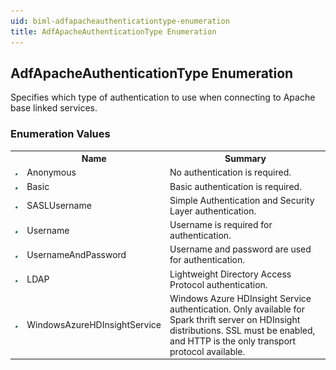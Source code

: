 ```yaml
---
uid: biml-adfapacheauthenticationtype-enumeration
title: AdfApacheAuthenticationType Enumeration
---
```


## AdfApacheAuthenticationType Enumeration

<div class="LanguageSummary"><div class ="SummaryItem">Specifies which type of authentication to use when connecting to Apache base linked services.</div></div>
<div class="EnumValueGroup">

### Enumeration Values

<table id="EnumValue" class="MemberList"><tbody><tr><th class="MemberTypeIconColumnHeader">&nbsp;</th><th class="MemberNameColumnHeader">Name</th><th class="MemberSummaryColumnHeader">Summary</th></tr><tr class="cd0"><td align="center" class="MemberTypeIcon"><img src="enumValue.png"></img></td><td class="MemberName">Anonymous</td><td class="MemberSummary"><div class ="SummaryItem">No authentication is required.</div></td></tr><tr class="cd1"><td align="center" class="MemberTypeIcon"><img src="enumValue.png"></img></td><td class="MemberName">Basic</td><td class="MemberSummary"><div class ="SummaryItem">Basic authentication is required.</div></td></tr><tr class="cd0"><td align="center" class="MemberTypeIcon"><img src="enumValue.png"></img></td><td class="MemberName">SASLUsername</td><td class="MemberSummary"><div class ="SummaryItem">Simple Authentication and Security Layer authentication.</div></td></tr><tr class="cd1"><td align="center" class="MemberTypeIcon"><img src="enumValue.png"></img></td><td class="MemberName">Username</td><td class="MemberSummary"><div class ="SummaryItem">Username is required for authentication.</div></td></tr><tr class="cd0"><td align="center" class="MemberTypeIcon"><img src="enumValue.png"></img></td><td class="MemberName">UsernameAndPassword</td><td class="MemberSummary"><div class ="SummaryItem">Username and password are used for authentication.</div></td></tr><tr class="cd1"><td align="center" class="MemberTypeIcon"><img src="enumValue.png"></img></td><td class="MemberName">LDAP</td><td class="MemberSummary"><div class ="SummaryItem">Lightweight Directory Access Protocol authentication.</div></td></tr><tr class="cd0"><td align="center" class="MemberTypeIcon"><img src="enumValue.png"></img></td><td class="MemberName">WindowsAzureHDInsightService</td><td class="MemberSummary"><div class ="SummaryItem">Windows Azure HDInsight Service authentication. Only available for Spark thrift server on HDInsight distributions. SSL must be enabled, and HTTP is the only transport protocol available.</div></td></tr></tbody></table>
</div>